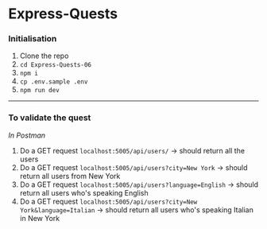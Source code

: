 # Express-Quests

### Initialisation

1. Clone the repo
2. `cd Express-Quests-06`
3. `npm i`
4. `cp .env.sample .env`
5. `npm run dev`

---

### To validate the quest

_In Postman_

1. Do a GET request `localhost:5005/api/users/` -> should return all the users
2. Do a GET request `localhost:5005/api/users?city=New York` -> should return all users from New York
3. Do a GET request `localhost:5005/api/users?language=English` -> should return all users who's speaking English
4. Do a GET request `localhost:5005/api/users?city=New York&language=Italian` -> should return all users who's speaking Italian in New York
